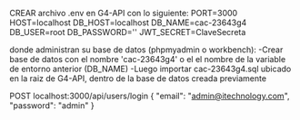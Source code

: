 CREAR archivo .env en G4-API con lo siguiente:
PORT=3000
HOST=localhost
DB_HOST=localhost
DB_NAME=cac-23643g4
DB_USER=root
DB_PASSWORD=''
JWT_SECRET=ClaveSecreta

donde administran su base de datos (phpmyadmin o workbench):
-Crear base de datos con el nombre 'cac-23643g4' o el el nombre de la variable de entorno anterior (DB_NAME)
-Luego importar cac-23643g4.sql ubicado en la raiz de G4-API, dentro de la base de datos creada previamente


POST localhost:3000/api/users/login
{
  "email": "admin@itechnology.com",
  "password": "admin"
}